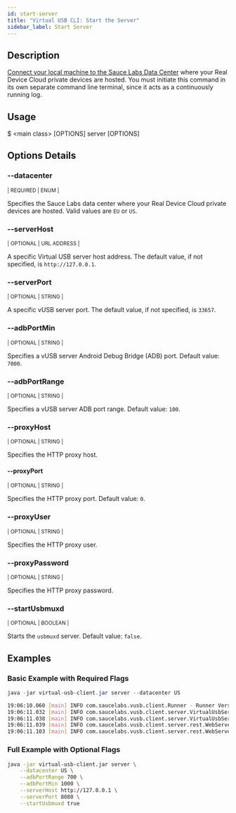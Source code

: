 ```yaml
---
id: start-server
title: "Virtual USB CLI: Start the Server"
sidebar_label: Start Server
---
```


## Description

[Connect your local machine to the Sauce Labs Data Center](/mobile-apps/features/virtual-usb#start-server) where your Real Device Cloud private devices are hosted. You must initiate this command in its own separate command line terminal, since it acts as a continuously running log.

## Usage

<span className="cli">$ &lt;main class&gt; [OPTIONS] server [OPTIONS]</span>

## Options Details

### <span className="cli">--datacenter</span>

<div className="cli-desc">
<p><small>| REQUIRED | ENUM |</small></p>

Specifies the Sauce Labs data center where your Real Device Cloud private devices are hosted. Valid values are `EU` or `US`.

</div>

### <span className="cli">--serverHost</span>

<div className="cli-desc">
<p><small>| OPTIONAL | URL ADDRESS |</small></p>

A specific Virtual USB server host address. The default value, if not specified, is `http://127.0.0.1`.

</div>

### <span className="cli">--serverPort</span>

<div className="cli-desc">
<p><small>| OPTIONAL | STRING |</small></p>

A specific vUSB server port. The default value, if not specified, is `33657`.

</div>

### <span className="cli">--adbPortMin</span>

<div className="cli-desc">
<p><small>| OPTIONAL | STRING |</small></p>

Specifies a vUSB server Android Debug Bridge (ADB) port. Default value: `7000`.

 </div>

### <span className="cli">--adbPortRange</span>

<div className="cli-desc">
<p><small>| OPTIONAL | STRING |</small></p>

Specifies a vUSB server ADB port range. Default value: `100`.

</div>

### <span className="cli">--proxyHost</span>

<div className="cli-desc">
<p><small>| OPTIONAL | STRING |</small></p>

Specifies the HTTP proxy host.

</div>

#### <span className="cli">--proxyPort</span>

<div className="cli-desc">
<p><small>| OPTIONAL | STRING |</small></p>

Specifies the HTTP proxy port. Default value: `0`.

</div>

### <span className="cli">--proxyUser</span>

<div className="cli-desc">
<p><small>| OPTIONAL | STRING |</small></p>

Specifies the HTTP proxy user.

</div>

### <span className="cli">--proxyPassword</span>

<div className="cli-desc">
<p><small>| OPTIONAL | STRING |</small></p>

Specifies the HTTP proxy password.

</div>

### <span className="cli">--startUsbmuxd</span>

<div className="cli-desc">
<p><small>| OPTIONAL | BOOLEAN |</small></p>

Starts the `usbmuxd` server. Default value: `false`.

</div>

## Examples

### Basic Example with Required Flags

```java title="Start Server Request"
java -jar virtual-usb-client.jar server --datacenter US
```

```bash title="Sample Response"
19:06:10.060 [main] INFO com.saucelabs.vusb.client.Runner - Runner Version 2.0.0
19:06:11.032 [main] INFO com.saucelabs.vusb.client.server.VirtualUsbServer - Initializing vUSB-Server...
19:06:11.038 [main] INFO com.saucelabs.vusb.client.server.VirtualUsbServer - vUSB-Server initialized
19:06:11.039 [main] INFO com.saucelabs.vusb.client.server.rest.WebServer - Starting Virtual USB server on port 33657.
19:06:11.103 [main] INFO com.saucelabs.vusb.client.server.rest.WebServer - Virtual USB server is up.
```

### Full Example with Optional Flags

```bash
java -jar virtual-usb-client.jar server \
    --datacenter US \
    --adbPortRange 700 \
    --adbPortMin 1000 \
    --serverHost http://127.0.0.1 \
    --serverPort 8080 \
    --startUsbmuxd true
```
